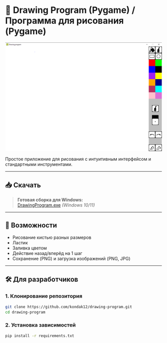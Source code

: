 # 🎨 Drawing Program (Pygame) / Программа для рисования (Pygame)

![Скриншот приложения](for_github/screenshot.PNG)

Простое приложение для рисования с интуитивным интерфейсом и стандартными инструментами.

---

## 📥 Скачать

> **Готовая сборка для Windows:**  
> [DrawingProgram.exe](https://drive.google.com/file/d/1fBD4YIJSJlXW4jMX3KwC6pAuLs09_0Xv/view?usp=drive_link) *(Windows 10/11)*

---

## 🚀 Возможности
- Рисование кистью разных размеров  
- Ластик  
- Заливка цветом  
- Действие назад/вперёд на 1 шаг  
- Сохранение (PNG) и загрузка изображений (PNG, JPG)

---

## 🛠 Для разработчиков

### 1. Клонирование репозитория
```bash
git clone https://github.com/kondak12/drawing-program.git
cd drawing-program
```

### 2. Установка зависимостей
```bash
pip install -r requirements.txt
```
